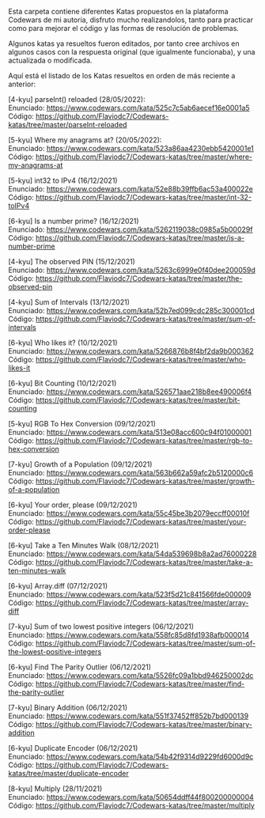 Esta carpeta contiene diferentes Katas propuestos en la plataforma Codewars de mi autoria, disfruto mucho realizandolos, tanto para practicar como para mejorar el código y las formas de resolución de problemas.

Algunos katas ya resueltos fueron editados, por tanto cree archivos en algunos casos con la respuesta original (que igualmente funcionaba), y una actualizada o modificada.

Aquí está el listado de los Katas resueltos en orden de más reciente a anterior:

[4-kyu] parseInt() reloaded (28/05/2022): <br>
Enunciado: https://www.codewars.com/kata/525c7c5ab6aecef16e0001a5 <br>
Código: https://github.com/Flaviodc7/Codewars-katas/tree/master/parseInt-reloaded

[5-kyu] Where my anagrams at? (20/05/2022): <br>
Enunciado: https://www.codewars.com/kata/523a86aa4230ebb5420001e1 <br>
Código: https://github.com/Flaviodc7/Codewars-katas/tree/master/where-my-anagrams-at

[5-kyu] int32 to IPv4 (16/12/2021) <br>
Enunciado: https://www.codewars.com/kata/52e88b39ffb6ac53a400022e <br>
Código: https://github.com/Flaviodc7/Codewars-katas/tree/master/int-32-toIPv4

[6-kyu] Is a number prime? (16/12/2021) <br>
Enunciado: https://www.codewars.com/kata/5262119038c0985a5b00029f <br>
Código: https://github.com/Flaviodc7/Codewars-katas/tree/master/is-a-number-prime

[4-kyu] The observed PIN (15/12/2021) <br>
Enunciado: https://www.codewars.com/kata/5263c6999e0f40dee200059d <br>
Código: https://github.com/Flaviodc7/Codewars-katas/tree/master/the-observed-pin

[4-kyu] Sum of Intervals (13/12/2021) <br>
Enunciado: https://www.codewars.com/kata/52b7ed099cdc285c300001cd <br>
Código: https://github.com/Flaviodc7/Codewars-katas/tree/master/sum-of-intervals

[6-kyu] Who likes it? (10/12/2021) <br>
Enunciado: https://www.codewars.com/kata/5266876b8f4bf2da9b000362 <br>
Código: https://github.com/Flaviodc7/Codewars-katas/tree/master/who-likes-it

[6-kyu] Bit Counting (10/12/2021) <br>
Enunciado: https://www.codewars.com/kata/526571aae218b8ee490006f4 <br>
Código: https://github.com/Flaviodc7/Codewars-katas/tree/master/bit-counting

[5-kyu] RGB To Hex Conversion (09/12/2021) <br>
Enunciado: https://www.codewars.com/kata/513e08acc600c94f01000001 <br>
Código: https://github.com/Flaviodc7/Codewars-katas/tree/master/rgb-to-hex-conversion

[7-kyu] Growth of a Population (09/12/2021) <br>
Enunciado: https://www.codewars.com/kata/563b662a59afc2b5120000c6 <br>
Código: https://github.com/Flaviodc7/Codewars-katas/tree/master/growth-of-a-population

[6-kyu] Your order, please (09/12/2021) <br>
Enunciado: https://www.codewars.com/kata/55c45be3b2079eccff00010f <br>
Código: https://github.com/Flaviodc7/Codewars-katas/tree/master/your-order-please

[6-kyu] Take a Ten Minutes Walk (08/12/2021) <br>
Enunciado: https://www.codewars.com/kata/54da539698b8a2ad76000228 <br>
Código: https://github.com/Flaviodc7/Codewars-katas/tree/master/take-a-ten-minutes-walk

[6-kyu] Array.diff (07/12/2021) <br>
Enunciado: https://www.codewars.com/kata/523f5d21c841566fde000009 <br>
Código: https://github.com/Flaviodc7/Codewars-katas/tree/master/array-diff

[7-kyu] Sum of two lowest positive integers (06/12/2021) <br>
Enunciado: https://www.codewars.com/kata/558fc85d8fd1938afb000014 <br>
Código: https://github.com/Flaviodc7/Codewars-katas/tree/master/sum-of-the-lowest-positive-integers

[6-kyu] Find The Parity Outlier (06/12/2021) <br>
Enunciado: https://www.codewars.com/kata/5526fc09a1bbd946250002dc <br>
Código: https://github.com/Flaviodc7/Codewars-katas/tree/master/find-the-parity-outlier

[7-kyu] Binary Addition (06/12/2021) <br>
Enunciado: https://www.codewars.com/kata/551f37452ff852b7bd000139 <br>
Código: https://github.com/Flaviodc7/Codewars-katas/tree/master/binary-addition

[6-kyu] Duplicate Encoder (06/12/2021) <br>
Enunciado: https://www.codewars.com/kata/54b42f9314d9229fd6000d9c <br>
Código: https://github.com/Flaviodc7/Codewars-katas/tree/master/duplicate-encoder

[8-kyu] Multiply (28/11/2021) <br>
Enunciado: https://www.codewars.com/kata/50654ddff44f800200000004 <br>
Código: https://github.com/Flaviodc7/Codewars-katas/tree/master/multiply
